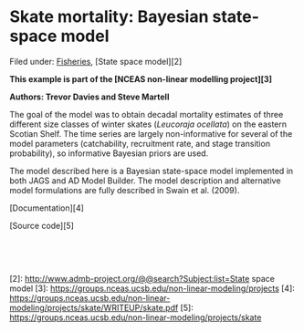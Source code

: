 #  Skate mortality: Bayesian state-space model

Filed under:  [Fisheries][1], [State space model][2]

**This example is part of the [NCEAS non-linear modelling project][3]**

**Authors: Trevor Davies and Steve Martell**

The goal of the model was to obtain decadal mortality estimates of three different size classes of winter skates (_Leucoraja ocellata_) on the eastern Scotian Shelf. The time series are largely non-informative for several of the model parameters (catchability, recruitment rate, and stage transition probability), so informative Bayesian priors are used.

The model described here is a Bayesian state-space model implemented in both JAGS and AD Model Builder. The model description and alternative model formulations are fully described in Swain et al. (2009).

[Documentation][4]

[Source code][5]

 

 

[1]: http://www.admb-project.org/@@search?Subject:list=Fisheries
[2]: http://www.admb-project.org/@@search?Subject:list=State space model
[3]: https://groups.nceas.ucsb.edu/non-linear-modeling/projects
[4]: https://groups.nceas.ucsb.edu/non-linear-modeling/projects/skate/WRITEUP/skate.pdf
[5]: https://groups.nceas.ucsb.edu/non-linear-modeling/projects/skate
